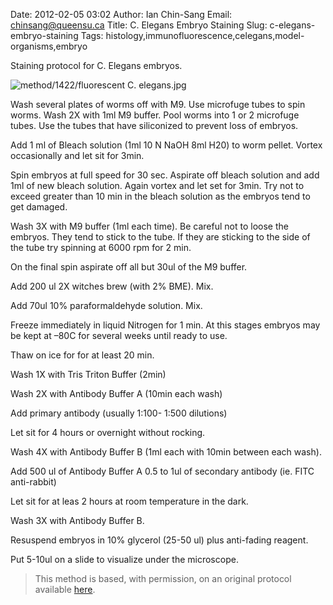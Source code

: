 Date: 2012-02-05 03:02
Author: Ian Chin-Sang
Email: chinsang@queensu.ca
Title: C. Elegans Embryo Staining
Slug: c-elegans-embryo-staining
Tags: histology,immunofluorescence,celegans,model-organisms,embryo

Staining protocol for C. Elegans embryos.


![method/1422/fluorescent C. elegans.jpg](/images/method/1422/fluorescent%20C.%20elegans.jpg)








Wash several plates of worms off with M9.  Use microfuge tubes to spin worms. Wash 2X with  1ml M9 buffer.  Pool worms into 1 or 2 microfuge tubes. Use the tubes that have siliconized to prevent loss of embryos.



Add 1 ml of Bleach solution (1ml 10 N NaOH 8ml H20) to worm pellet.  Vortex occasionally and let sit for 3min. 



Spin embryos at full speed for 30 sec.  Aspirate off bleach solution and add 1ml of new bleach solution. Again vortex and let set for 3min. Try not to exceed greater than 10 min in the bleach solution as the embryos tend to get damaged.



Wash 3X with M9 buffer (1ml each time). Be careful not to loose the embryos. They tend to stick to the tube. If they are sticking to the side of the tube try spinning at 6000 rpm for 2 min.



On the final spin aspirate off all but 30ul of the M9 buffer.



Add 200 ul 2X witches brew (with 2% BME). Mix.



Add 70ul 10% paraformaldehyde solution. Mix.



Freeze immediately in liquid Nitrogen for 1 min. At this stages embryos may be kept at –80C for several weeks until ready to use.



Thaw on ice for for at least 20 min.



Wash 1X with Tris Triton Buffer (2min)



Wash 2X with Antibody Buffer A (10min each wash)



Add primary antibody (usually 1:100- 1:500 dilutions)



Let sit for 4 hours or overnight without rocking.



Wash 4X with Antibody Buffer B (1ml each with 10min between each wash).



Add 500 ul of Antibody Buffer A 0.5 to 1ul of secondary antibody (ie. FITC anti-rabbit)



Let sit for at leas 2 hours at room temperature in the dark. 



Wash 3X with Antibody Buffer B.



Resuspend embryos in 10% glycerol (25-50 ul) plus anti-fading reagent.



Put 5-10ul on a slide to visualize under the microscope.







>This method is based, with permission, on an original protocol available [here](http://130.15.90.245/antibody_staining.htm).


